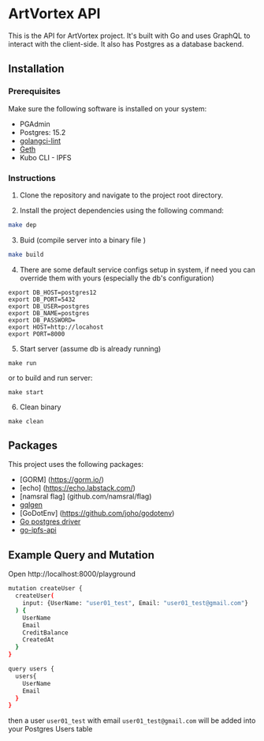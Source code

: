 # ArtVortex API

This is the API for ArtVortex project. It's built with Go and uses GraphQL to interact with the client-side. It also has Postgres as a database backend.

## Installation

### Prerequisites

Make sure the following software is installed on your system:

- PGAdmin
- Postgres: 15.2
- [golangci-lint](https://golangci-lint.run/usage/install/#local-installation)
- [Geth](https://geth.ethereum.org/docs/getting-started/installing-geth)
- Kubo CLI - IPFS

### Instructions

1. Clone the repository and navigate to the project root directory.

2. Install the project dependencies using the following command:

```sh
make dep
```

3. Buid (compile server into a binary file )

```sh
make build
```

4. There are some default service configs setup in system, if need you can override them with yours (especially the db's configuration)

```
export DB_HOST=postgres12
export DB_PORT=5432
export DB_USER=postgres
export DB_NAME=postgres
export DB_PASSWORD=
export HOST=http://locahost
export PORT=8000
```

5. Start server (assume db is already running)

```
make run
```

or to build and run server:

```
make start
```

6. Clean binary

```
make clean
```

## Packages

This project uses the following packages:

- [GORM] (https://gorm.io/)
- [echo] (https://echo.labstack.com/)
- [namsral flag] (github.com/namsral/flag)
- [gqlgen](https://github.com/99designs/gqlgen)
- [GoDotEnv] (https://github.com/joho/godotenv)
- [Go postgres driver](https://github.com/go-gorm/postgres)
- [go-ipfs-api](https://github.com/ipfs/go-ipfs-api)

## Example Query and Mutation

Open http://localhost:8000/playground

```sh
mutation createUser {
  createUser(
    input: {UserName: "user01_test", Email: "user01_test@gmail.com"}
  ) {
    UserName
    Email
    CreditBalance
    CreatedAt
  }
}

query users {
  users{
    UserName
    Email
  }
}
```

then a user `user01_test` with email `user01_test@gmail.com` will be added into your Postgres Users table
